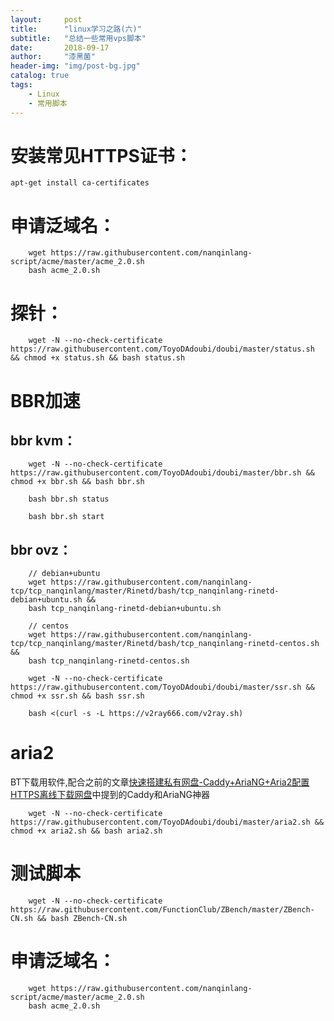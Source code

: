 ```yaml
---
layout:     post
title:      "linux学习之路(六)"
subtitle:   "总结一些常用vps脚本"
date:       2018-09-17
author:     "漆黑菌"
header-img: "img/post-bg.jpg"
catalog: true
tags:
    - Linux
    - 常用脚本
---
```


# 安装常见HTTPS证书：
`apt-get install ca-certificates`

# 申请泛域名：
```
    wget https://raw.githubusercontent.com/nanqinlang-script/acme/master/acme_2.0.sh
    bash acme_2.0.sh
```

# 探针：
```
    wget -N --no-check-certificate https://raw.githubusercontent.com/ToyoDAdoubi/doubi/master/status.sh && chmod +x status.sh && bash status.sh
```

# BBR加速
## bbr kvm：
```
    wget -N --no-check-certificate https://raw.githubusercontent.com/ToyoDAdoubi/doubi/master/bbr.sh && chmod +x bbr.sh && bash bbr.sh
    
    bash bbr.sh status
    
    bash bbr.sh start
```

## bbr ovz：
```
    // debian+ubuntu
    wget https://raw.githubusercontent.com/nanqinlang-tcp/tcp_nanqinlang/master/Rinetd/bash/tcp_nanqinlang-rinetd-debian+ubuntu.sh &&
    bash tcp_nanqinlang-rinetd-debian+ubuntu.sh
    
    // centos
    wget https://raw.githubusercontent.com/nanqinlang-tcp/tcp_nanqinlang/master/Rinetd/bash/tcp_nanqinlang-rinetd-centos.sh &&
    bash tcp_nanqinlang-rinetd-centos.sh
```

```
    wget -N --no-check-certificate https://raw.githubusercontent.com/ToyoDAdoubi/doubi/master/ssr.sh && chmod +x ssr.sh && bash ssr.sh
    
    bash <(curl -s -L https://v2ray666.com/v2ray.sh)
```

# aria2
BT下载用软件,配合之前的文章[快速搭建私有网盘-Caddy+AriaNG+Aria2配置HTTPS离线下载网盘](2018/04/12/快速搭建私有网盘-Caddy+AriaNG+Aria2配置HTTPS离线下载网盘/ "快速搭建私有网盘-Caddy+AriaNG+Aria2配置HTTPS离线下载网盘")中提到的Caddy和AriaNG神器
```
    wget -N --no-check-certificate https://raw.githubusercontent.com/ToyoDAdoubi/doubi/master/aria2.sh && chmod +x aria2.sh && bash aria2.sh
```

# 测试脚本
```
    wget -N --no-check-certificate https://raw.githubusercontent.com/FunctionClub/ZBench/master/ZBench-CN.sh && bash ZBench-CN.sh
```

# 申请泛域名：
```
    wget https://raw.githubusercontent.com/nanqinlang-script/acme/master/acme_2.0.sh
    bash acme_2.0.sh
```